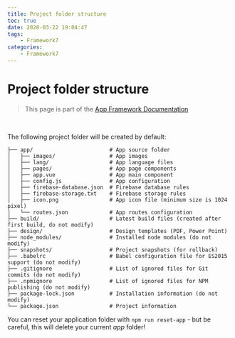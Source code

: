 ```yaml
---
title: Project folder structure
toc: true
date: 2020-03-22 19:04:47
tags:
	- Framework7
categories:
	- Framework7
---
```


# Project folder structure

> This page is part of the [App Framework Documentation](../DOCUMENTATION.md)

<br />

The following project folder will be created by default:

```
├── app/                        # App source folder
│   ├── images/                 # App images
│   ├── lang/                   # App language files
│   ├── pages/                  # App page components
│   ├── app.vue                 # App main component
│   ├── config.js               # App configuration
│   ├── firebase-database.json  # Firebase database rules
│   ├── firebase-storage.txt    # Firebase storage rules
│   ├── icon.png                # App icon file (minimum size is 1024 pixel)
│   └── routes.json             # App routes configuration
├── build/                      # Latest build files (created after first build, do not modify)
├── design/                     # Design templates (PDF, Power Point)
├── node_modules/               # Installed node modules (do not modify)
├── snapshots/                  # Project snapshots (for rollback)
├── .babelrc                    # Babel configuration file for ES2015 support (do not modify)
├── .gitignore                  # List of ignored files for Git commits (do not modify)
├── .npmignore                  # List of ignored files for NPM publishing (do not modify)
├── package-lock.json           # Installation information (do not modify)
└── package.json                # Project information
```

You can reset your application folder with `npm run reset-app` - but be careful, this will delete your current *app* folder!
